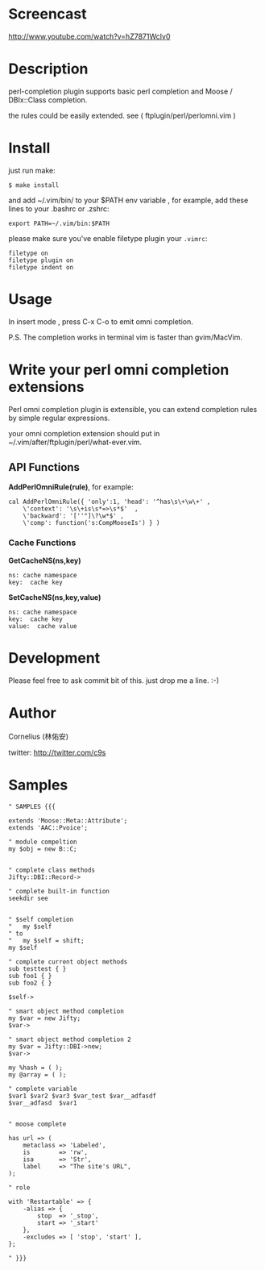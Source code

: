 
Screencast
==========

http://www.youtube.com/watch?v=hZ7871WcIv0


Description
===========

perl-completion plugin supports basic perl completion and Moose / DBIx::Class completion.

the rules could be easily extended. see ( ftplugin/perl/perlomni.vim )

Install
========

just run make:

    $ make install

and add ~/.vim/bin/ to your $PATH env variable , for example, add these lines to your .bashrc or .zshrc:

    export PATH=~/.vim/bin:$PATH

please make sure you've enable filetype plugin your `.vimrc`:

    filetype on
    filetype plugin on
    filetype indent on

Usage
=====

In insert mode , press C-x C-o to emit omni completion.

P.S. The completion works in terminal vim is faster than gvim/MacVim.

Write your perl omni completion extensions
=========================================

Perl omni completion plugin is extensible, you can extend completion rules by
simple regular expressions.

your omni completion extension should put in ~/.vim/after/ftplugin/perl/what-ever.vim.

## API Functions

**AddPerlOmniRule(rule)**, for example:

    cal AddPerlOmniRule({ 'only':1, 'head': '^has\s\+\w\+' , 
        \'context': '\s\+is\s*=>\s*$'  , 
        \'backward': '[''"]\?\w*$' , 
        \'comp': function('s:CompMooseIs') } )

### Cache Functions

**GetCacheNS(ns,key)**

    ns: cache namespace
    key:  cache key

**SetCacheNS(ns,key,value)**

    ns: cache namespace
    key:  cache key
    value:  cache value



Development
===========

Please feel free to ask commit bit of this. just drop me a line. :-)


Author
======

Cornelius (林佑安) 

twitter:  http://twitter.com/c9s

Samples
=======


    " SAMPLES {{{

    extends 'Moose::Meta::Attribute';
    extends 'AAC::Pvoice';

    " module compeltion
    my $obj = new B::C;


    " complete class methods
    Jifty::DBI::Record->

    " complete built-in function
    seekdir see


    " $self completion
    "   my $self
    " to 
    "   my $self = shift;
    my $self

    " complete current object methods
    sub testtest { }
    sub foo1 { }
    sub foo2 { }

    $self->

    " smart object method completion
    my $var = new Jifty;
    $var->

    " smart object method completion 2
    my $var = Jifty::DBI->new;
    $var->

    my %hash = ( );
    my @array = ( );

    " complete variable
    $var1 $var2 $var3 $var_test $var__adfasdf
    $var__adfasd  $var1 


    " moose complete

    has url => (
        metaclass => 'Labeled',
        is        => 'rw',
        isa       => 'Str',
        label     => "The site's URL",
    );

    " role

    with 'Restartable' => {
        -alias => {
            stop  => '_stop',
            start => '_start'
        },
        -excludes => [ 'stop', 'start' ],
    };

    " }}}
